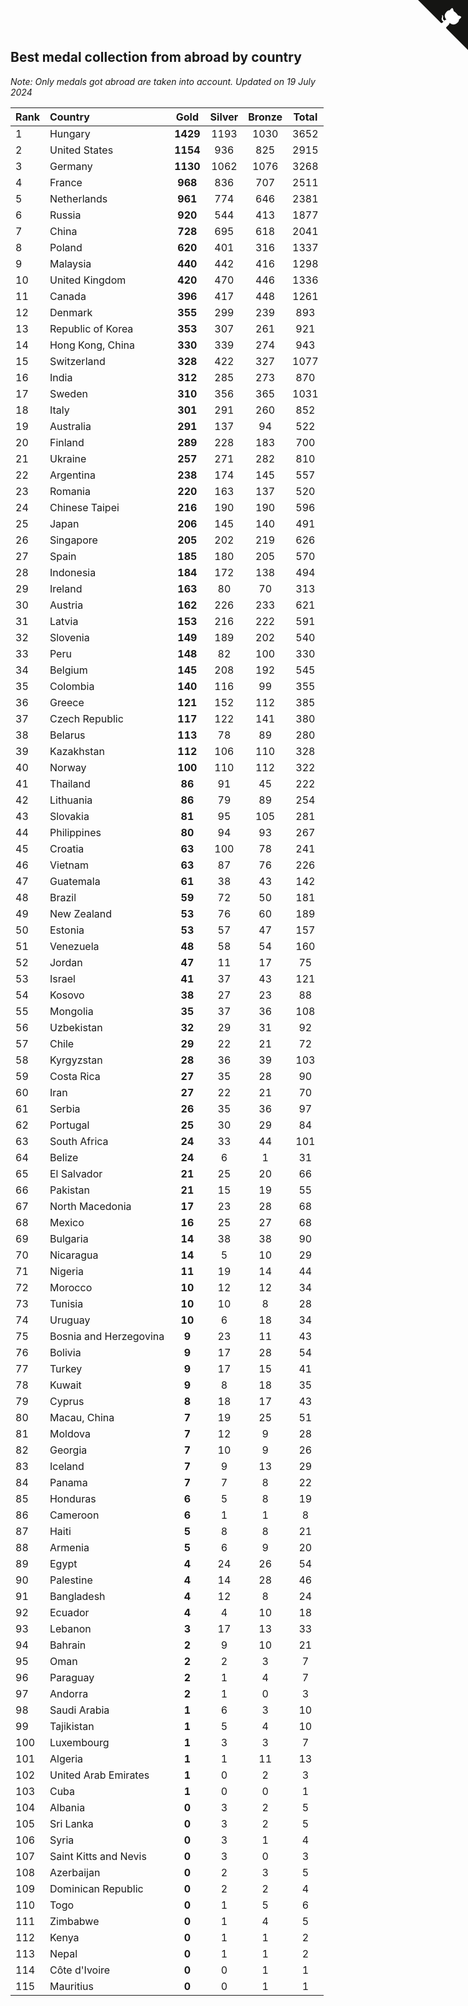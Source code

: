## Best medal collection from abroad by country

*Note: Only medals got abroad are taken into account.*
*Updated on 19 July 2024*

| Rank | Country | Gold | Silver | Bronze | Total |
| :--- | :--- | :--: | :--: | :--: | :--: |
| 1 | Hungary | **1429** | 1193 | 1030 | 3652 |
| 2 | United States | **1154** | 936 | 825 | 2915 |
| 3 | Germany | **1130** | 1062 | 1076 | 3268 |
| 4 | France | **968** | 836 | 707 | 2511 |
| 5 | Netherlands | **961** | 774 | 646 | 2381 |
| 6 | Russia | **920** | 544 | 413 | 1877 |
| 7 | China | **728** | 695 | 618 | 2041 |
| 8 | Poland | **620** | 401 | 316 | 1337 |
| 9 | Malaysia | **440** | 442 | 416 | 1298 |
| 10 | United Kingdom | **420** | 470 | 446 | 1336 |
| 11 | Canada | **396** | 417 | 448 | 1261 |
| 12 | Denmark | **355** | 299 | 239 | 893 |
| 13 | Republic of Korea | **353** | 307 | 261 | 921 |
| 14 | Hong Kong, China | **330** | 339 | 274 | 943 |
| 15 | Switzerland | **328** | 422 | 327 | 1077 |
| 16 | India | **312** | 285 | 273 | 870 |
| 17 | Sweden | **310** | 356 | 365 | 1031 |
| 18 | Italy | **301** | 291 | 260 | 852 |
| 19 | Australia | **291** | 137 | 94 | 522 |
| 20 | Finland | **289** | 228 | 183 | 700 |
| 21 | Ukraine | **257** | 271 | 282 | 810 |
| 22 | Argentina | **238** | 174 | 145 | 557 |
| 23 | Romania | **220** | 163 | 137 | 520 |
| 24 | Chinese Taipei | **216** | 190 | 190 | 596 |
| 25 | Japan | **206** | 145 | 140 | 491 |
| 26 | Singapore | **205** | 202 | 219 | 626 |
| 27 | Spain | **185** | 180 | 205 | 570 |
| 28 | Indonesia | **184** | 172 | 138 | 494 |
| 29 | Ireland | **163** | 80 | 70 | 313 |
| 30 | Austria | **162** | 226 | 233 | 621 |
| 31 | Latvia | **153** | 216 | 222 | 591 |
| 32 | Slovenia | **149** | 189 | 202 | 540 |
| 33 | Peru | **148** | 82 | 100 | 330 |
| 34 | Belgium | **145** | 208 | 192 | 545 |
| 35 | Colombia | **140** | 116 | 99 | 355 |
| 36 | Greece | **121** | 152 | 112 | 385 |
| 37 | Czech Republic | **117** | 122 | 141 | 380 |
| 38 | Belarus | **113** | 78 | 89 | 280 |
| 39 | Kazakhstan | **112** | 106 | 110 | 328 |
| 40 | Norway | **100** | 110 | 112 | 322 |
| 41 | Thailand | **86** | 91 | 45 | 222 |
| 42 | Lithuania | **86** | 79 | 89 | 254 |
| 43 | Slovakia | **81** | 95 | 105 | 281 |
| 44 | Philippines | **80** | 94 | 93 | 267 |
| 45 | Croatia | **63** | 100 | 78 | 241 |
| 46 | Vietnam | **63** | 87 | 76 | 226 |
| 47 | Guatemala | **61** | 38 | 43 | 142 |
| 48 | Brazil | **59** | 72 | 50 | 181 |
| 49 | New Zealand | **53** | 76 | 60 | 189 |
| 50 | Estonia | **53** | 57 | 47 | 157 |
| 51 | Venezuela | **48** | 58 | 54 | 160 |
| 52 | Jordan | **47** | 11 | 17 | 75 |
| 53 | Israel | **41** | 37 | 43 | 121 |
| 54 | Kosovo | **38** | 27 | 23 | 88 |
| 55 | Mongolia | **35** | 37 | 36 | 108 |
| 56 | Uzbekistan | **32** | 29 | 31 | 92 |
| 57 | Chile | **29** | 22 | 21 | 72 |
| 58 | Kyrgyzstan | **28** | 36 | 39 | 103 |
| 59 | Costa Rica | **27** | 35 | 28 | 90 |
| 60 | Iran | **27** | 22 | 21 | 70 |
| 61 | Serbia | **26** | 35 | 36 | 97 |
| 62 | Portugal | **25** | 30 | 29 | 84 |
| 63 | South Africa | **24** | 33 | 44 | 101 |
| 64 | Belize | **24** | 6 | 1 | 31 |
| 65 | El Salvador | **21** | 25 | 20 | 66 |
| 66 | Pakistan | **21** | 15 | 19 | 55 |
| 67 | North Macedonia | **17** | 23 | 28 | 68 |
| 68 | Mexico | **16** | 25 | 27 | 68 |
| 69 | Bulgaria | **14** | 38 | 38 | 90 |
| 70 | Nicaragua | **14** | 5 | 10 | 29 |
| 71 | Nigeria | **11** | 19 | 14 | 44 |
| 72 | Morocco | **10** | 12 | 12 | 34 |
| 73 | Tunisia | **10** | 10 | 8 | 28 |
| 74 | Uruguay | **10** | 6 | 18 | 34 |
| 75 | Bosnia and Herzegovina | **9** | 23 | 11 | 43 |
| 76 | Bolivia | **9** | 17 | 28 | 54 |
| 77 | Turkey | **9** | 17 | 15 | 41 |
| 78 | Kuwait | **9** | 8 | 18 | 35 |
| 79 | Cyprus | **8** | 18 | 17 | 43 |
| 80 | Macau, China | **7** | 19 | 25 | 51 |
| 81 | Moldova | **7** | 12 | 9 | 28 |
| 82 | Georgia | **7** | 10 | 9 | 26 |
| 83 | Iceland | **7** | 9 | 13 | 29 |
| 84 | Panama | **7** | 7 | 8 | 22 |
| 85 | Honduras | **6** | 5 | 8 | 19 |
| 86 | Cameroon | **6** | 1 | 1 | 8 |
| 87 | Haiti | **5** | 8 | 8 | 21 |
| 88 | Armenia | **5** | 6 | 9 | 20 |
| 89 | Egypt | **4** | 24 | 26 | 54 |
| 90 | Palestine | **4** | 14 | 28 | 46 |
| 91 | Bangladesh | **4** | 12 | 8 | 24 |
| 92 | Ecuador | **4** | 4 | 10 | 18 |
| 93 | Lebanon | **3** | 17 | 13 | 33 |
| 94 | Bahrain | **2** | 9 | 10 | 21 |
| 95 | Oman | **2** | 2 | 3 | 7 |
| 96 | Paraguay | **2** | 1 | 4 | 7 |
| 97 | Andorra | **2** | 1 | 0 | 3 |
| 98 | Saudi Arabia | **1** | 6 | 3 | 10 |
| 99 | Tajikistan | **1** | 5 | 4 | 10 |
| 100 | Luxembourg | **1** | 3 | 3 | 7 |
| 101 | Algeria | **1** | 1 | 11 | 13 |
| 102 | United Arab Emirates | **1** | 0 | 2 | 3 |
| 103 | Cuba | **1** | 0 | 0 | 1 |
| 104 | Albania | **0** | 3 | 2 | 5 |
| 105 | Sri Lanka | **0** | 3 | 2 | 5 |
| 106 | Syria | **0** | 3 | 1 | 4 |
| 107 | Saint Kitts and Nevis | **0** | 3 | 0 | 3 |
| 108 | Azerbaijan | **0** | 2 | 3 | 5 |
| 109 | Dominican Republic | **0** | 2 | 2 | 4 |
| 110 | Togo | **0** | 1 | 5 | 6 |
| 111 | Zimbabwe | **0** | 1 | 4 | 5 |
| 112 | Kenya | **0** | 1 | 1 | 2 |
| 113 | Nepal | **0** | 1 | 1 | 2 |
| 114 | Côte d'Ivoire | **0** | 0 | 1 | 1 |
| 115 | Mauritius | **0** | 0 | 1 | 1 |


<a href="https://github.com/JustinTimeCuber/wca_statistics" class="github-corner" aria-label="View source on Github"><svg width="80" height="80" viewBox="0 0 250 250" style="fill:#151513; color:#fff; position: absolute; top: 0; border: 0; right: 0;" aria-hidden="true"><path d="M0,0 L115,115 L130,115 L142,142 L250,250 L250,0 Z"></path><path d="M128.3,109.0 C113.8,99.7 119.0,89.6 119.0,89.6 C122.0,82.7 120.5,78.6 120.5,78.6 C119.2,72.0 123.4,76.3 123.4,76.3 C127.3,80.9 125.5,87.3 125.5,87.3 C122.9,97.6 130.6,101.9 134.4,103.2" fill="currentColor" style="transform-origin: 130px 106px;" class="octo-arm"></path><path d="M115.0,115.0 C114.9,115.1 118.7,116.5 119.8,115.4 L133.7,101.6 C136.9,99.2 139.9,98.4 142.2,98.6 C133.8,88.0 127.5,74.4 143.8,58.0 C148.5,53.4 154.0,51.2 159.7,51.0 C160.3,49.4 163.2,43.6 171.4,40.1 C171.4,40.1 176.1,42.5 178.8,56.2 C183.1,58.6 187.2,61.8 190.9,65.4 C194.5,69.0 197.7,73.2 200.1,77.6 C213.8,80.2 216.3,84.9 216.3,84.9 C212.7,93.1 206.9,96.0 205.4,96.6 C205.1,102.4 203.0,107.8 198.3,112.5 C181.9,128.9 168.3,122.5 157.7,114.1 C157.9,116.9 156.7,120.9 152.7,124.9 L141.0,136.5 C139.8,137.7 141.6,141.9 141.8,141.8 Z" fill="currentColor" class="octo-body"></path></svg></a><style>.github-corner:hover .octo-arm{animation:octocat-wave 560ms ease-in-out}@keyframes octocat-wave{0%,100%{transform:rotate(0)}20%,60%{transform:rotate(-25deg)}40%,80%{transform:rotate(10deg)}}@media (max-width:500px){.github-corner:hover .octo-arm{animation:none}.github-corner .octo-arm{animation:octocat-wave 560ms ease-in-out}}</style>
